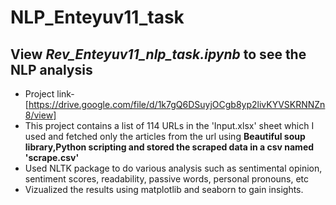 # NLP_Enteyuv11_task
## View *Rev_Enteyuv11_nlp_task.ipynb* to see the NLP analysis
- Project link-[https://drive.google.com/file/d/1k7gQ6DSuyjOCgb8yp2livKYVSKRNNZn8/view]
- This project contains a list of 114 URLs in the 'Input.xlsx' sheet which I used and fetched only the articles from the url using **Beautiful soup library,Python scripting and stored the scraped data in a csv named 'scrape.csv'** 
- Used NLTK package to do various analysis such as sentimental opinion, sentiment scores, readability, passive words, personal pronouns, etc
-	Vizualized the results using matplotlib and seaborn to gain insights.


